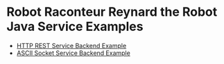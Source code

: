 # Robot Raconteur Reynard the Robot Java Service Examples

- [HTTP REST Service Backend Example](http_rest)
- [ASCII Socket Service Backend Example](ascii_socket)
